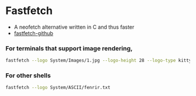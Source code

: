 # Fastfetch

- A neofetch alternative written in C and thus faster
- [fastfetch-github](https://github.com/fastfetch-cli/fastfetch)

### For terminals that support image rendering,

```sh
fastfetch --logo System/Images/1.jpg --logo-height 28 --logo-type kitty
```

### For other shells

```sh
fastfetch --logo System/ASCII/fenrir.txt
```

